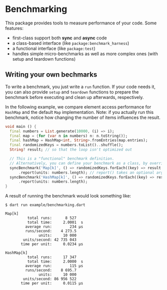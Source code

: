 # Benchmarking

This package provides tools to measure performance of your code. Some features:

* first-class support both **sync** and **async** code
* a class-based interface (like `package:benchmark_harness`)
* a functional interface (like `package:test`)
* handles simple micro-benchmarks as well as more complex ones (with setup and teardown functions)

## Writing your own bechmarks

To write a benchmark, you just write a `run` function. If your code needs it, you can also provide `setup` and `teardown` functions to prepare the benchmark before executing and clean up afterwards, respectively.

In the following example, we compare element access performance for `HashMap` and the default `Map` implementation.
Note: if you actually run this benchmark, notice how changing the number of items influences the result.

```dart
void main () {
  final numbers = List.generate(10000, (i) => i);
  final map = {for (var n in numbers) n: n.toString()};
  final hashMap = HashMap<int, String>.fromEntries(map.entries);
  final randomizedKeys = numbers.toList()..shuffle();
  String? result; // so that the loop isn't optimized out

  // This is a "functional" benchmark definition.
  // Alternatively, you can define your benchmark as a class, by overriding either SyncBenchmark or AsyncBenchmark.
  syncBenchmark('Map[k]', () => randomizedKeys.forEach((key) => result = map[key]))
      .report(units: numbers.length); // report() takes an optional argument to report "per unit" performance
  syncBenchmark('HashMap[k]', () => randomizedKeys.forEach((key) => result = hashMap[key]))
      .report(units: numbers.length);
}
```

A result of running the benchmark would look something like:

```shell
$ dart run example/benchmarking.dart

Map[k]
          total runs:      8 527
          total time:     2.0001  s
         average run:        234 μs
         runs/second:    4 273.5
               units:     10 000
        units/second: 42 735 043
       time per unit:     0.0234 μs

HashMap[k]
          total runs:     17 347
          total time:     2.0000  s
         average run:        115 μs
         runs/second:    8 695.7
               units:     10 000
        units/second: 86 956 522
       time per unit:     0.0115 μs
```
